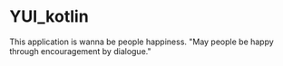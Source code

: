 # YUI_kotlin
This application is wanna be people happiness.
"May people be happy through encouragement by dialogue."
